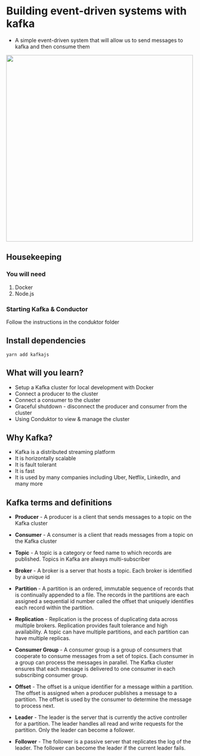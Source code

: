 # Building event-driven systems with kafka

* A simple event-driven system that will allow us to send messages to kafka and then consume them

<img src="./diagram.png" width="500px" />

## Housekeeping
### You will need
1. Docker
2. Node.js
### Starting Kafka & Conductor
Follow the instructions in the conduktor folder


## Install dependencies
`yarn add kafkajs`

## What will you learn?
* Setup a Kafka cluster for local development with Docker
* Connect a producer to the cluster
* Connect a consumer to the cluster
* Graceful shutdown - disconnect the producer and consumer from the cluster
* Using Conduktor to view & manage the cluster


## Why Kafka?
* Kafka is a distributed streaming platform
* It is horizontally scalable
* It is fault tolerant
* It is fast
* It is used by many companies including Uber, Netflix, LinkedIn, and many more

## Kafka terms and definitions
* **Producer** - A producer is a client that sends messages to a topic on the Kafka cluster

* **Consumer** - A consumer is a client that reads messages from a topic on the Kafka cluster

* **Topic** - A topic is a category or feed name to which records are published. Topics in Kafka are always multi-subscriber

* **Broker** - A broker is a server that hosts a topic. Each broker is identified by a unique id

* **Partition** - A partition is an ordered, immutable sequence of records that is continually appended to a file. The records in the partitions are each assigned a sequential id number called the offset that uniquely identifies each record within the partition.

* **Replication** - Replication is the process of duplicating data across multiple brokers. Replication provides fault tolerance and high availability. A topic can have multiple partitions, and each partition can have multiple replicas.

* **Consumer Group** - A consumer group is a group of consumers that cooperate to consume messages from a set of topics. Each consumer in a group can process the messages in parallel. The Kafka cluster ensures that each message is delivered to one consumer in each subscribing consumer group.

* **Offset** - The offset is a unique identifier for a message within a partition. The offset is assigned when a producer publishes a message to a partition. The offset is used by the consumer to determine the message to process next.

* **Leader** - The leader is the server that is currently the active controller for a partition. The leader handles all read and write requests for the partition. Only the leader can become a follower.

* **Follower** - The follower is a passive server that replicates the log of the leader. The follower can become the leader if the current leader fails.
